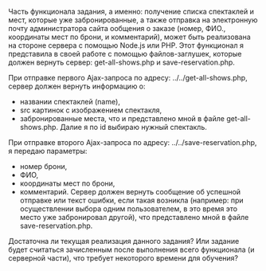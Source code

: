 Часть функционала задания, а именно: получение списка спектаклей и мест, которые уже забронированные, а также отправка на электронную почту администратора сайта ообщения о заказе (номер, ФИО., координаты мест по брони, и комментарий), может быть реализована на стороне сервера с помощью Node.js или PHP. 
Этот функционал я представила в своей работе с помощью файлов-заглушек, которые должен вернуть сервер: get-all-shows.php и save-reservation.php.

При отправке первого Ajax-запроса по адресу: ../../get-all-shows.php, сервер должен вернуть информацию о:
- названии спектаклей (name), 
- src картинок с изображением спектакля,
- забронированные места,
что и представлено мной в файле get-all-shows.php.
Далие я по id выбираю нужный спектакль.

При отправке второго Ajax-запроса по адресу: ../../save-reservation.php, я передаю параметры:
- номер брони,
- ФИО,
- координаты мест по брони,
- комментарий.
Сервер должен вернуть сообщение об успешной отправке или текст ошибки, если такая возникла (например: при осуществлении выбора одним пользователем, в это время это место уже забронировал другой), что представлено мной в файле save-reservation.php.

Достаточна ли текущая реализация данного задания? Или задание будет считаться зачисленным после выполнения всего функционала (и серверной части), что требует некоторого времени для обучения? 
